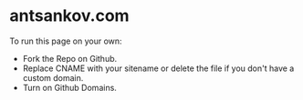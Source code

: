 # antsankov.com

To run this page on your own:

* Fork the Repo on Github. 
* Replace CNAME with your sitename or delete the file if you don't have a custom domain. 
* Turn on Github Domains.